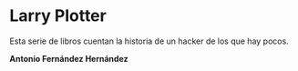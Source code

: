 # Larry Plotter
Esta serie de libros cuentan la historia de un hacker de los que hay pocos.

**Antonio Fernández Hernández**